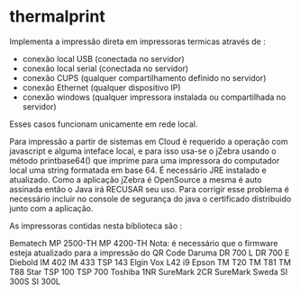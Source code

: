 # thermalprint

Implementa a impressão direta em impressoras termicas através de :

- conexão local USB (conectada no servidor)
- conexão local serial (conectada no servidor)
- conexão CUPS (qualquer compartilhamento definido no servidor)
- conexão Ethernet (qualquer dispositivo IP)
- conexão windows (qualquer impressora instalada ou compartilhada no servidor)

Esses casos funcionam unicamente em rede local.

Para impressão a partir de sistemas em Cloud é requerido a operação com javascript e alguma inteface local,
e para isso usa-se o jZebra usando o método printbase64() que imprime para uma impressora do computador local 
uma string formatada em base 64. É necessário JRE instalado e atualizado.
Como a aplicação jZebra é OpenSource a mesma é auto assinada então o Java irá RECUSAR seu uso.
Para corrigir esse problema é necessário incluir no console de segurança do java o certificado distribuido
junto com a aplicação.

As impressoras contidas nesta biblioteca são :

Bematech
   MP 2500-TH
   MP 4200-TH
   Nota: é necessário que o firmware esteja atualizado para a impressão do QR Code 
Daruma
   DR 700 L
   DR 700 E
Diebold
   IM 402
   IM 433
   TSP 143
Elgin
   Vox
   L42
   i9
Epson
   TM T20
   TM T81
   TM T88
Star
   TSP 100
   TSP 700
Toshiba
   1NR SureMark
   2CR SureMark
Sweda
   SI 300S
   SI 300L

